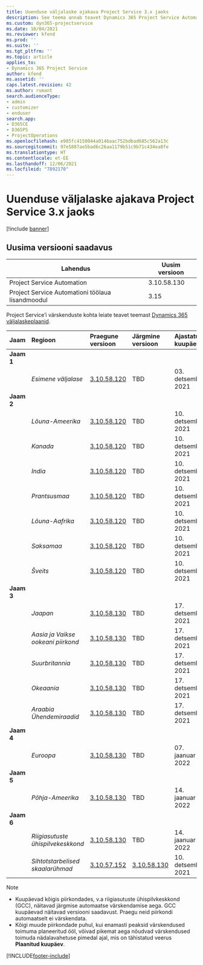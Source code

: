 ```yaml
---
title: Uuenduse väljalaske ajakava Project Service 3.x jaoks
description: See teema annab teavet Dynamics 365 Project Service Automation saadaolevate ja tulevaste väljaannete kohta.
ms.custom: dyn365-projectservice
ms.date: 10/04/2021
ms.reviewer: kfend
ms.prod: ''
ms.suite: ''
ms.tgt_pltfrm: ''
ms.topic: article
applies_to:
- Dynamics 365 Project Service
author: kfend
ms.assetid: ''
caps.latest.revision: 42
ms.author: rumant
search.audienceType:
- admin
- customizer
- enduser
search.app:
- D365CE
- D365PS
- ProjectOperations
ms.openlocfilehash: e985fc4150044a0146aac752bdbad685c562a13c
ms.sourcegitcommit: 97e5887ae5bad6c26aa1179b51c9b71c434ea8fe
ms.translationtype: HT
ms.contentlocale: et-EE
ms.lasthandoff: 12/06/2021
ms.locfileid: "7892170"
---
```

# <a name="update-release-schedule-for-project-service-3x"></a>Uuenduse väljalaske ajakava Project Service 3.x jaoks

[!include [banner](../includes/psa-now-project-operations.md)]

## <a name="latest-version-availability"></a>Uusima versiooni saadavus

| Lahendus  | Uusim versioon |
|-------|----|
| Project Service Automation    | 3.10.58.130 |
| Project Service Automationi töölaua lisandmoodul                | 3.15          |

Project Service’i värskenduste kohta leiate teavet teemast [Dynamics 365 väljalaskeplaanid](/dynamics365/release-plans/). 

| Jaam  | Regioon | Praegune versioon | Järgmine versioon |  Ajastatud kuupäev
| :---   | :---   | :---   | :---   |:---   |         
|<strong>Jaam 1</strong> | |  |  | |
| | <i>Esimene väljalase</i> | [3.10.58.120](whats-new-ur-37.md) | TBD | 03. detsember 2021
|<strong>Jaam 2</strong> | |  |  | |
| | <i>Lõuna-Ameerika</i> | [3.10.58.120](whats-new-ur-37.md) | TBD | 10. detsember 2021
| | <i>Kanada</i> | [3.10.58.120](whats-new-ur-37.md) | TBD | 10. detsember 2021
| | <i>India</i> | [3.10.58.120](whats-new-ur-37.md) | TBD | 10. detsember 2021
| | <i>Prantsusmaa</i> | [3.10.58.120](whats-new-ur-37.md) | TBD | 10. detsember 2021
| | <i>Lõuna-Aafrika</i> | [3.10.58.120](whats-new-ur-37.md) | TBD | 10. detsember 2021
| | <i>Saksamaa</i> | [3.10.58.120](whats-new-ur-37.md) | TBD | 10. detsember 2021
| | <i>Šveits</i> | [3.10.58.120](whats-new-ur-37.md) | TBD | 10. detsember 2021
|<strong>Jaam 3</strong> | |  |  | |
| | <i>Jaapan</i> | [3.10.58.130](whats-new-ur-37-5.md) | TBD | 17. detsember 2021
| | <i>Aasia ja Vaikse ookeani piirkond</i> | [3.10.58.130](whats-new-ur-37-5.md) | TBD | 17. detsember 2021
| | <i>Suurbritannia</i> | [3.10.58.130](whats-new-ur-37-5.md) | TBD | 17. detsember 2021
| | <i>Okeaania</i> | [3.10.58.130](whats-new-ur-37-5.md) | TBD | 17. detsember 2021
| | <i>Araabia Ühendemiraadid</i> | [3.10.58.130](whats-new-ur-37-5.md) | TBD | 17. detsember 2021
|<strong>Jaam 4</strong> | |  |  | |
| | <i>Euroopa</i> | [3.10.58.130](whats-new-ur-37-5.md) | TBD | 07. jaanuar 2022
|<strong>Jaam 5</strong> | |  |  | |
| | <i>Põhja-Ameerika</i> | [3.10.58.130](whats-new-ur-37-5.md) | TBD | 14. jaanuar 2022
|<strong>Jaam 6</strong> | |  |  | |
| | <i>Riigiasutuste ühispilvekeskkond</i> | [3.10.58.130](whats-new-ur-37-5.md) | TBD | 14. jaanuar 2022
| | <i>Sihtotstarbelised skaalarühmad</i> | [3.10.57.152](whats-new-ur-36.md) | [3.10.58.130](whats-new-ur-37-5.md) | 10. detsember 2021



>[!Note]
> - Kuupäevad kõigis piirkondades, v.a riigiasutuste ühispilvkeskkond (GCC), näitavad järgmise automaatse värskendamise aega. GCC kuupäevad näitavad versiooni saadavust. Praegu neid piirkondi automaatselt ei värskendata.
> - Kõigi muude piirkondade puhul, kui enamasti peaksid värskendused toimuma planeeritud ööl, võivad pikemat aega nõudvad värskendused toimuda nädalavahetuse pimedal ajal, mis on tähistatud veerus **Plaanitud kuupäev**.


[!INCLUDE[footer-include](../includes/footer-banner.md)]

